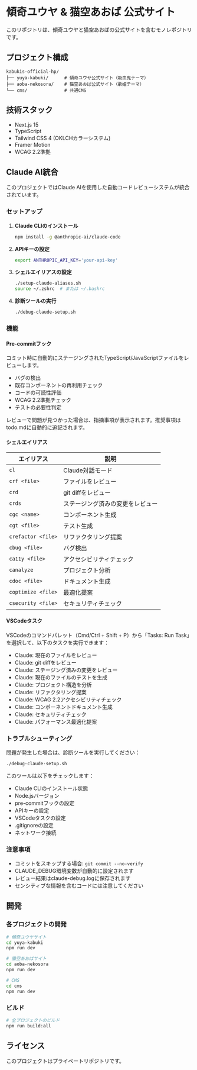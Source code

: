 # 傾奇ユウヤ & 猫空あおば 公式サイト

このリポジトリは、傾奇ユウヤと猫空あおばの公式サイトを含むモノレポジトリです。

## プロジェクト構成

```
kabukis-official-hp/
├── yuya-kabuki/      # 傾奇ユウヤ公式サイト（吸血鬼テーマ）
├── aoba-nekosora/    # 猫空あおば公式サイト（歌姫テーマ）
└── cms/              # 共通CMS
```

## 技術スタック

- Next.js 15
- TypeScript
- Tailwind CSS 4 (OKLCHカラーシステム)
- Framer Motion
- WCAG 2.2準拠

## Claude AI統合

このプロジェクトではClaude AIを使用した自動コードレビューシステムが統合されています。

### セットアップ

1. **Claude CLIのインストール**
   ```bash
   npm install -g @anthropic-ai/claude-code
   ```

2. **APIキーの設定**
   ```bash
   export ANTHROPIC_API_KEY='your-api-key'
   ```

3. **シェルエイリアスの設定**
   ```bash
   ./setup-claude-aliases.sh
   source ~/.zshrc  # または ~/.bashrc
   ```

4. **診断ツールの実行**
   ```bash
   ./debug-claude-setup.sh
   ```

### 機能

#### Pre-commitフック
コミット時に自動的にステージングされたTypeScript/JavaScriptファイルをレビューします。

- バグの検出
- 既存コンポーネントの再利用チェック
- コードの可読性評価
- WCAG 2.2準拠チェック
- テストの必要性判定

レビューで問題が見つかった場合は、指摘事項が表示されます。推奨事項はtodo.mdに自動的に追記されます。

#### シェルエイリアス

| エイリアス | 説明 |
|-----------|------|
| `cl` | Claude対話モード |
| `crf <file>` | ファイルをレビュー |
| `crd` | git diffをレビュー |
| `crds` | ステージング済みの変更をレビュー |
| `cgc <name>` | コンポーネント生成 |
| `cgt <file>` | テスト生成 |
| `crefactor <file>` | リファクタリング提案 |
| `cbug <file>` | バグ検出 |
| `ca11y <file>` | アクセシビリティチェック |
| `canalyze` | プロジェクト分析 |
| `cdoc <file>` | ドキュメント生成 |
| `coptimize <file>` | 最適化提案 |
| `csecurity <file>` | セキュリティチェック |

#### VSCodeタスク

VSCodeのコマンドパレット（Cmd/Ctrl + Shift + P）から「Tasks: Run Task」を選択して、以下のタスクを実行できます：

- Claude: 現在のファイルをレビュー
- Claude: git diffをレビュー
- Claude: ステージング済みの変更をレビュー
- Claude: 現在のファイルのテストを生成
- Claude: プロジェクト構造を分析
- Claude: リファクタリング提案
- Claude: WCAG 2.2アクセシビリティチェック
- Claude: コンポーネントドキュメント生成
- Claude: セキュリティチェック
- Claude: パフォーマンス最適化提案

### トラブルシューティング

問題が発生した場合は、診断ツールを実行してください：

```bash
./debug-claude-setup.sh
```

このツールは以下をチェックします：
- Claude CLIのインストール状態
- Node.jsバージョン
- pre-commitフックの設定
- APIキーの設定
- VSCodeタスクの設定
- .gitignoreの設定
- ネットワーク接続

### 注意事項

- コミットをスキップする場合: `git commit --no-verify`
- CLAUDE_DEBUG環境変数が自動的に設定されます
- レビュー結果はclaude-debug.logに保存されます
- センシティブな情報を含むコードには注意してください

## 開発

### 各プロジェクトの開発

```bash
# 傾奇ユウヤサイト
cd yuya-kabuki
npm run dev

# 猫空あおばサイト
cd aoba-nekosora
npm run dev

# CMS
cd cms
npm run dev
```

### ビルド

```bash
# 全プロジェクトのビルド
npm run build:all
```

## ライセンス

このプロジェクトはプライベートリポジトリです。 